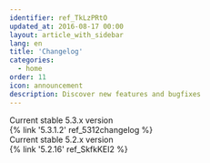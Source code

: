 ```yaml
---
identifier: ref_TkLzPRtO
updated_at: 2016-08-17 00:00
layout: article_with_sidebar
lang: en
title: 'Changelog'
categories:
  - home
order: 11
icon: announcement
description: Discover new features and bugfixes
---
```


<div class="ui vertical padded center aligned basic segment">
    <div class="ui statistics">
      <div class="statistic">
        <div class="label">Current stable 5.3.x version</div>
        <div class="value" markdown="span">{% link '5.3.1.2' ref_5312changelog %}</div>
      </div>
      <div class="statistic">
        <div class="label">Current stable 5.2.x version</div>
        <div class="value" markdown="span">{% link '5.2.16' ref_SkfkKEI2 %}</div>
      </div>
    </div>
</div>